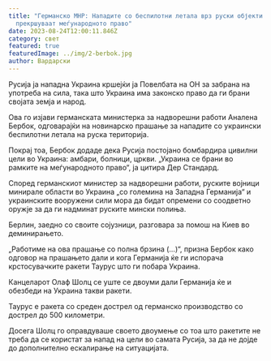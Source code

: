 ```yaml
---
title: "Германско МНР: Нападите со беспилотни летала врз руски објекти не го
  прекршуваат меѓународното право"
date: 2023-08-24T12:00:11.846Z
category: свет
featured: true
featuredImage: ../img/2-berbok.jpg
author: Вардарски
---
```

Русија ја нападна Украина кршејќи ја Повелбата на ОН за забрана на употреба на сила, така што Украина има законско право да ги брани својата земја и народ.

Ова го изјави германската министерка за надворешни работи Аналена Бербок, одговарајќи на новинарско прашање за нападите со украински беспилотни летала на руска територија.

Покрај тоа, Бербок додаде дека Русија постојано бомбардира цивилни цели во Украина: амбари, болници, цркви. „Украина се брани во рамките на меѓународното право“, ја цитира Дер Стандард.

Според германскиот министер за надворешни работи, руските војници минирале области во Украина „со големина на Западна Германија“ и украинските вооружени сили мора да бидат опремени со соодветно оружје за да ги надминат руските мински полиња.

Берлин, заедно со своите сојузници, разговара за помош на Киев во деминирањето.

„Работиме на ова прашање со полна брзина (...)“, призна Бербок како одговор на прашањето дали и кога Германија ќе ги испорача крстосувачките ракети Таурус што ги побара Украина.

Канцеларот Олаф Шолц се уште се двоуми дали Германија ќе и обезбеди на Украина такви ракети.

Таурус е ракета со среден дострел од германско производство со дострел до 500 километри.

Досега Шолц го оправдуваше своето двоумење со тоа што ракетите не треба да се користат за напад на цели во самата Русија, за да не дојде до дополнително ескалирање на ситуацијата.